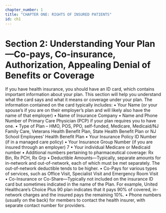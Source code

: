 ```yaml
---
chapter_number: 1
title: "CHAPTER ONE: RIGHTS OF INSURED PATIENTS"
id: ch1
---
```


# Section 2: Understanding Your Plan—Co-pays, Co-insurance, Authorization, Appealing Denial of Benefits or Coverage

If you have health insurance, you should have an
ID card, which contains important information about
your plan. This section will help you understand
what the card says and what it means or coverage
under your plan.
The information contained on the card typically
includes:
• Your Name (or your spouse’s if you are on
their employer’s plan and will likely
also have the name of that employer)
• Name of Insurance Company
• Name and Phone Number of Primary Care Physician (PCP) if your plan requires
you to have one.
• Type of Plan – HMO, POS, PPO, self-funded, Medicare, Medicaid/NJ Family Care,
Veterans Health Benefit Plan, State Health Benefit Plan or NJ School Employees’
Health Benefit Plan
• Your Insurance Policy ID Number (if in a managed care policy)
• Your Insurance Group Number (if you are insured through an employer)
7
• Your individual Medicare or Medicaid number
• Additional numbers pertaining to pharmaceutical coverage: Rx Bin, Rx PCH, Rx Grp
• Deductible Amounts—Typically, separate amounts for in-network and out-of-network,
each of which must be met separately. The out-of-network deductible tends to be higher.
• Co-Pays for various types of services, such as Office Visit, Specialist Visit and
Emergency Room Visit
• Co-Insurance or Co-Share—Typically not included on the insurance ID card but
sometimes indicated in the name of the Plan. For example, United Healthcare’s Choice
Plus 90 plan indicates that it pays 90% of covered, in-network charges and the insured
pays the remaining 10%.
• Phone numbers (usually on the back) for members to contact the health insurer,
with separate contact number for providers.
